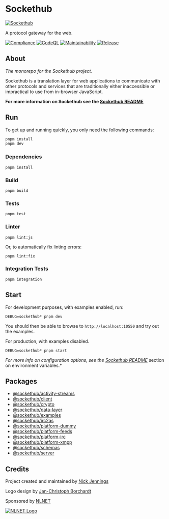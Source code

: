 # Sockethub

[![Sockethub](http://sockethub.org/res/img/sockethub-logo.svg)](http://sockethub.org)

A protocol gateway for the web.

[![Compliance](https://github.com/sockethub/sockethub/actions/workflows/compliance.yml/badge.svg)](https://github.com/sockethub/sockethub/actions/workflows/compliance.yml)
[![CodeQL](https://github.com/sockethub/sockethub/actions/workflows/codeql-analysis.yml/badge.svg)](https://github.com/sockethub/sockethub/actions/workflows/codeql-analysis.yml)
[![Maintainability](https://api.codeclimate.com/v1/badges/95912fc801271faf44f6/maintainability)](https://codeclimate.com/github/sockethub/sockethub/maintainability)
[![Release](https://img.shields.io/npm/v/sockethub.svg?style=flat)](https://github.com/sockethub/sockethub/releases)

## About

_The monorepo for the Sockethub project._

Sockethub is a translation layer for web applications to communicate with other protocols and
services that are traditionally either inaccessible or impractical to use from in-browser JavaScript.

**For more information on Sockethub see the [Sockethub README](packages/server/README.md)**

## Run

To get up and running quickly, you only need the following commands:

```bash
pnpm install
pnpm dev
```

### Dependencies

`pnpm install`

### Build

`pnpm build`

### Tests

`pnpm test`

### Linter

`pnpm lint:js`

Or, to automatically fix linting errors:

`pnpm lint:fix`

### Integration Tests

`pnpm integration`

## Start

For development purposes, with examples enabled, run:

`DEBUG=sockethub* pnpm dev`

You should then be able to browse to `http://localhost:10550` and try out the examples.

For production, with examples disabled.

`DEBUG=sockethub* pnpm start`

_For more info on configuration options, see the
[Sockethub README](packages/server/README.md#environment-variables)_
section on environment variables.\*

## Packages

-   [@sockethub/activity-streams](packages/activity-streams)
-   [@sockethub/client](packages/client)
-   [@sockethub/crypto](packages/crypto)
-   [@sockethub/data-layer](packages/data-layer)
-   [@sockethub/examples](packages/examples)
-   [@sockethub/irc2as](packages/irc2as)
-   [@sockethub/platform-dummy](packages/platform-dummy)
-   [@sockethub/platform-feeds](packages/platform-feeds)
-   [@sockethub/platform-irc](packages/platform-irc)
-   [@sockethub/platform-xmpp](packages/platform-xmpp)
-   [@sockethub/schemas](packages/schemas)
-   [@sockethub/server](packages/server)

## Credits

Project created and maintained by [Nick Jennings](http://github.com/silverbucket)

Logo design by [Jan-Christoph Borchardt](http://jancborchardt.net)

Sponsored by [NLNET](http://nlnet.nl)

[![NLNET Logo](http://sockethub.org/res/img/nlnet-logo.svg)](http://nlnet.nl)
